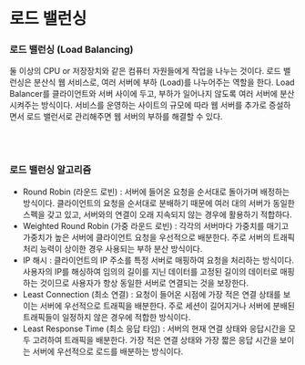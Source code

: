 # 로드 밸런싱

### 로드 밸런싱 (Load Balancing)

둘 이상의 CPU or 저장장치와 같은 컴퓨터 자원들에게 작업을 나누는 것이다. 로드 밸런싱은 분산식 웹 서비스로, 여러 서버에 부하 (Load)를 나누어주는 역할을 한다. Load Balancer를 클라이언트와 서버 사이에 두고, 부하가 일어나지 않도록 여러 서버에 분산시켜주는 방식이다. 서비스를 운영하는 사이트의 규모에 따라 웹 서버를 추가로 증설하면서 로드 밸런서로 관리해주면 웹 서버의 부하를 해결할 수 있다.

</br>
</br>

### 로드 밸런싱 알고리즘

- Round Robin (라운드 로빈) : 서버에 들어온 요청을 순서대로 돌아가며 배정하는 방식이다. 클라이언트의 요청을 순서대로 분배하기 때문에 여러 대의 서버가 동일한 스펙을 갖고 있고, 서버와의 연결이 오래 지속되지 않는 경우에 활용하기 적합하다.
- Weighted Round Robin (가중 라운드 로빈) : 각각의 서버마다 가중치를 매기고 가중치가 높은 서버에 클라이언트 요청을 우선적으로 배분한다. 주로 서버의 트래픽 처리 능력이 상이한 경우 사용되는 부하 분산 방식이다.
- IP 해시 : 클라이언트의 IP 주소를 특정 서버로 매핑하여 요청을 처리하는 방식이다. 사용자의 IP를 해싱하여 임의의 길이를 지닌 데이터를 고정된 길이의 데이터로 매핑하는 것이므로 사용자가 항상 동일한 서버로 연결되는 것을 보장한다.
- Least Connection (최소 연결) : 요청이 들어온 시점에 가장 적은 연결 상태를 보이는 서버에 우선적으로 트래픽을 배분한다. 주로 세션이 길어지거나 서버에 분배된 트래픽들이 일정하지 않은 경우에 적합한 방식이다.
- Least Response Time (최소 응답 타임) :  서버의 현재 연결 상태와 응답시간을 모두 고려하여 트래픽을 배분한다. 가장 적은 연결 상태와 가장 짧은 응답 시간을 보이는 서버에 우선적으로 로드를 배분하는 방식이다.
